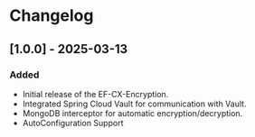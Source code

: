 # Changelog

## [1.0.0] - 2025-03-13
### Added
- Initial release of the EF-CX-Encryption.
- Integrated Spring Cloud Vault for communication with Vault.
- MongoDB interceptor for automatic encryption/decryption.
- AutoConfiguration Support